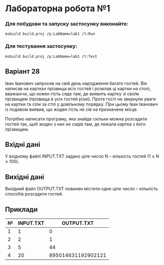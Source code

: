 # Лабораторна робота №1
### Для побудови та запуску застосунку виконайте:
```
msbuild build.proj /p:LabName=lab1 /t:Run

```
### Для тестування застосунку:
```
msbuild build.proj /p:LabName=lab1 /t:Test

```
## Варіант 28

Іван Іванович запросив на свій день народження багато гостей. Він написав на картках прізвища всіх гостей і розклав ці картки на столі, вважаючи, що кожен гість сяде там, де виявить картку зі своїм прізвищем (прізвища в усіх гостей різні). Проте гості не звернули уваги на картки та сіли за стіл у довільному порядку. При цьому Іван Іванович із подивом виявив, що жоден гість не сів на призначене місце.

Потрібно написати програму, яка знайде скільки можна розсадити гостей так, щоб жоден з них не сидів там, де лежала картка з його прізвищем.

## Вхідні дані

У вхідному файлі INPUT.TXT задано ціле число N – кількість гостей (1 ≤ N ≤ 100).

## Вихідні дані

Вихідний файл OUTPUT.TXT повинен містити одне ціле число – кількість способів розсадити гостей.

## Приклади

| №  | INPUT.TXT        | OUTPUT.TXT         |
|----|------------------|------------------- |
| 1  | 1                | 0                  |
| 2  | 2                | 1                  |
| 3  | 5                | 44                 |
| 4  | 20               | 895014631192902121 |
